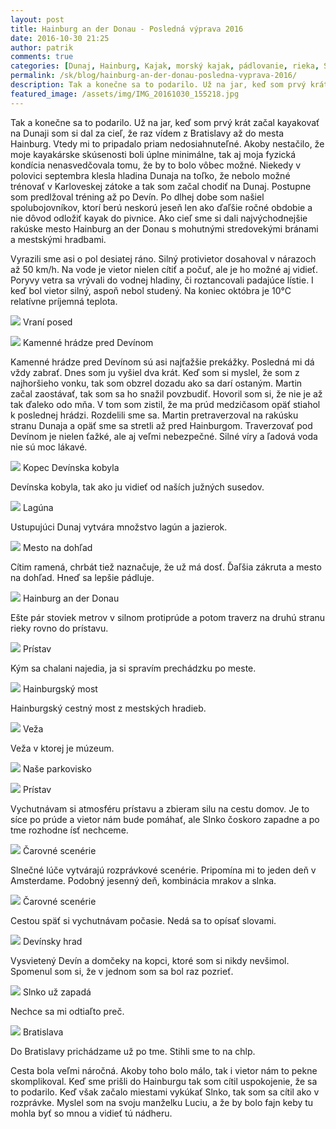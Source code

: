 ```yaml
---
layout: post
title: Hainburg an der Donau - Posledná výprava 2016
date: 2016-10-30 21:25
author: patrik
comments: true
categories: [Dunaj, Hainburg, Kajak, morský kajak, pádlovanie, rieka, Slovenčina, Slovensko, vietor]
permalink: /sk/blog/hainburg-an-der-donau-posledna-vyprava-2016/
description: Tak a konečne sa to podarilo. Už na jar, keď som prvý krát začal kayakovať na Dunaji som si dal za cieľ, že raz vídem z Bratislavy až do mesta Hainburg. Vtedy mi to pripadalo priam nedosiahnuteľné.
featured_image: /assets/img/IMG_20161030_155218.jpg
---
```

Tak a konečne sa to podarilo. Už na jar, keď som prvý krát začal kayakovať na Dunaji som si dal za cieľ, že raz vídem z Bratislavy až do mesta Hainburg. Vtedy mi to pripadalo priam nedosiahnuteľné. Akoby nestačilo, že moje kayakárske skúsenosti boli úplne minimálne, tak aj moja fyzická kondícia nenasvedčovala tomu, že by to bolo vôbec možné. Niekedy v polovici septembra klesla hladina Dunaja na toľko, že nebolo možné trénovať v Karloveskej zátoke a tak som začal chodiť na Dunaj. Postupne som predlžoval tréning až po Devín. Po dlhej dobe som našiel spolubojovníkov, ktorí berú neskorú jeseň len ako ďaľšie ročné obdobie a nie dôvod odložiť kayak do pivnice. Ako cieľ sme si dali najvýchodnejšie rakúske mesto Hainburg an der Donau s mohutnými stredovekými bránami a mestskými hradbami.

Vyrazili sme asi o pol desiatej ráno. Silný protivietor dosahoval v nárazoch až 50 km/h. Na vode je vietor nielen cítiť a počuť, ale je ho možné aj vidieť. Poryvy vetra sa vrývali do vodnej hladiny, či roztancovali padajúce lístie. I keď bol vietor silný, aspoň nebol studený. Na koniec októbra je 10°C relatívne príjemná teplota.

![](/assets/img/IMG_20161030_115605.jpg)
Vraní posed

![](/assets/img/IMG_20161030_122158.jpg)
Kamenné hrádze pred Devínom

Kamenné hrádze pred Devínom sú asi najťažšie prekážky. Posledná mi dá vždy zabrať. Dnes som ju vyšiel dva krát. Keď som si myslel, že som z najhoršieho vonku, tak som obzrel dozadu ako sa darí ostaným. Martin začal zaostávať, tak som sa ho snažil povzbudiť. Hovoril som si, že nie je až tak ďaleko odo mňa. V tom som zistil, že ma prúd medzičasom opäť stiahol k poslednej hrádzi. Rozdelili sme sa. Martin pretraverzoval na rakúsku stranu Dunaja a opäť sme sa stretli až pred Hainburgom. Traverzovať pod Devínom je nielen ťažké, ale aj veľmi nebezpečné. Silné víry a ľadová voda nie sú moc lákavé.

![](/assets/img/IMG_20161030_140402.jpg)
Kopec Devínska kobyla

Devínska kobyla, tak ako ju vidieť od naších južných susedov.

![](/assets/img/IMG_20161030_140420.jpg)
Lagúna

Ustupujúci Dunaj vytvára množstvo lagún a jazierok.

![](/assets/img/IMG_20161030_142530.jpg)
Mesto na dohľad

Cítim ramená, chrbát tiež naznačuje, že už má dosť. Ďaľšia zákruta a mesto na dohľad. Hneď sa lepšie pádluje.

![](/assets/img/IMG_20161030_144827.jpg)
Hainburg an der Donau

Ešte pár stoviek metrov v silnom protiprúde a potom traverz na druhú stranu rieky rovno do prístavu.

![](/assets/img/IMG_20161030_151432.jpg)
Prístav

Kým sa chalani najedia, ja si spravím prechádzku po meste.

![](/assets/img/IMG_20161030_151449.jpg)
Hainburgský most

Hainburgský cestný most z mestských hradieb.

![](/assets/img/IMG_20161030_151508.jpg)
Veža

Veža v ktorej je múzeum.

![](/assets/img/IMG_20161030_152012.jpg)
Naše parkovisko

![](/assets/img/IMG_20161030_152545.jpg)
Prístav

Vychutnávam si atmosféru prístavu a zbieram silu na cestu domov. Je to síce po prúde a vietor nám bude pomáhať, ale Slnko čoskoro zapadne a po tme rozhodne ísť nechceme.

![](/assets/img/IMG_20161030_154150.jpg)
Čarovné scenérie

Slnečné lúče vytvárajú rozprávkové scenérie. Pripomína mi to jeden deň v Amsterdame. Podobný jesenný deň, kombinácia mrakov a slnka.

![](/assets/img/IMG_20161030_155218.jpg)
Čarovné scenérie

Cestou späť si vychutnávam počasie. Nedá sa to opísať slovami.

![](/assets/img/IMG_20161030_155642.jpg)
Devínsky hrad

Vysvietený Devín a domčeky na kopci, ktoré som si nikdy nevšimol. Spomenul som si, že v jednom som sa bol raz pozrieť.

![](/assets/img/IMG_20161030_161254.jpg)
Slnko už zapadá

Nechce sa mi odtiaľto preč.

![](/assets/img/IMG_20161030_165443.jpg)
Bratislava

Do Bratislavy prichádzame už po tme. Stihli sme to na chlp.

Cesta bola veľmi náročná. Akoby toho bolo málo, tak i vietor nám to pekne skomplikoval. Keď sme prišli do Hainburgu tak som cítil uspokojenie, že sa to podarilo. Keď však začalo miestami vykúkať Slnko, tak som sa cítil ako v rozprávke. Myslel som na svoju manželku Luciu, a že by bolo fajn keby tu mohla byť so mnou a vidieť tú nádheru.